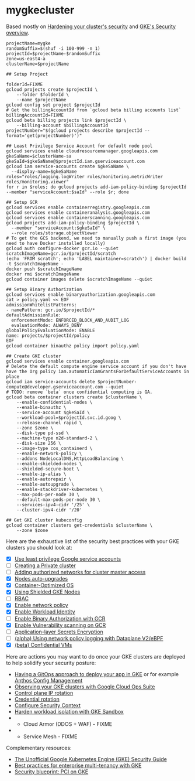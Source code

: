 # mygkecluster

Based mostly on [Hardening your cluster's security](https://cloud.google.com/kubernetes-engine/docs/how-to/hardening-your-cluster) and [GKE's Security overview](https://cloud.google.com/kubernetes-engine/docs/concepts/security-overview).

```
projectName=mygke
randomSuffix=$(shuf -i 100-999 -n 1)
projectId=$projectName-$randomSuffix
zone=us-east4-a
clusterName=$projectName

## Setup Project

folderId=FIXME
gcloud projects create $projectId \
    --folder $folderId \
    --name $projectName
gcloud config set project $projectId
# Get the billingAccountId from `gcloud beta billing accounts list`
billingAccountId=FIXME
gcloud beta billing projects link $projectId \
    --billing-account $billingAccountId
projectNumber="$(gcloud projects describe $projectId --format='get(projectNumber)')"

## Least Privilege Service Account for default node pool
gcloud services enable cloudresourcemanager.googleapis.com
gkeSaName=$clusterName-sa
gkeSaId=$gkeSaName@$projectId.iam.gserviceaccount.com
gcloud iam service-accounts create $gkeSaName \
  --display-name=$gkeSaName
roles="roles/logging.logWriter roles/monitoring.metricWriter roles/monitoring.viewer"
for r in $roles; do gcloud projects add-iam-policy-binding $projectId --member "serviceAccount:$saId" --role $r; done
  
## Setup GCR
gcloud services enable containerregistry.googleapis.com
gcloud services enable containeranalysis.googleapis.com
gcloud services enable containerscanning.googleapis.com
gcloud projects add-iam-policy-binding $projectId \
  --member "serviceAccount:$gkeSaId" \
  --role roles/storage.objectViewer
# To get the GCS backend, we need to manually push a first image (you need to have Docker installed locally)
gcloud auth configure-docker gcr.io --quiet
scratchImageName=gcr.io/$projectId/scratch
(echo 'FROM scratch'; echo 'LABEL maintainer=scratch') | docker build -t $scratchImageName -
docker push $scratchImageName
docker rmi $scratchImageName
gcloud container images delete $scratchImageName --quiet

## Setup Binary Authorization
gcloud services enable binaryauthorization.googleapis.com
cat > policy.yaml << EOF
admissionWhitelistPatterns:
- namePattern: gcr.io/$projectId/*
defaultAdmissionRule:
  enforcementMode: ENFORCED_BLOCK_AND_AUDIT_LOG
  evaluationMode: ALWAYS_DENY
globalPolicyEvaluationMode: ENABLE
name: projects/$projectId/policy
EOF
gcloud container binauthz policy import policy.yaml

## Create GKE cluster
gcloud services enable container.googleapis.com
# Delete the default compute engine service account if you don't have have the Org policy iam.automaticIamGrantsForDefaultServiceAccounts in place
gcloud iam service-accounts delete $projectNumber-compute@developer.gserviceaccount.com --quiet
# TODO: remove `beta` once confidential computing is GA.
gcloud beta container clusters create $clusterName \
    --enable-confidential-nodes \
    --enable-binauthz \
    --service-account $gkeSaId \
    --workload-pool=$projectId.svc.id.goog \
    --release-channel rapid \
    --zone $zone \
    --disk-type pd-ssd \
    --machine-type n2d-standard-2 \
    --disk-size 256 \
    --image-type cos_containerd \
    --enable-network-policy \
    --addons NodeLocalDNS,HttpLoadBalancing \
    --enable-shielded-nodes \
    --shielded-secure-boot \
    --enable-ip-alias \
    --enable-autorepair \
    --enable-autoupgrade \
    --enable-stackdriver-kubernetes \
    --max-pods-per-node 30 \
    --default-max-pods-per-node 30 \
    --services-ipv4-cidr '/25' \
    --cluster-ipv4-cidr '/20'

## Get GKE cluster kubeconfig
gcloud container clusters get-credentials $clusterName \
    --zone $zone
```

Here are the exhaustive list of the security best practices with your GKE clusters you should look at:
- [X] [Use least privilege Google service accounts](https://cloud.google.com/kubernetes-engine/docs/how-to/hardening-your-cluster#use_least_privilege_sa)
- [ ] [Creating a Private cluster](https://cloud.google.com/kubernetes-engine/docs/how-to/private-clusters)
- [ ] [Adding authorized networks for cluster master access](https://cloud.google.com/kubernetes-engine/docs/how-to/authorized-networks)
- [X] [Nodes auto-upgrades](https://cloud.google.com/kubernetes-engine/docs/concepts/node-auto-upgrades)
- [X] [Container-Optimized OS](https://cloud.google.com/container-optimized-os/docs/concepts/features-and-benefits)
- [X] [Using Shielded GKE Nodes](https://cloud.google.com/kubernetes-engine/docs/how-to/shielded-gke-nodes)
- [ ] [RBAC](https://cloud.google.com/kubernetes-engine/docs/how-to/role-based-access-control)
- [X] [Enable network policy](https://cloud.google.com/kubernetes-engine/docs/how-to/network-policy)
- [X] [Enable Workload Identity](https://cloud.google.com/kubernetes-engine/docs/how-to/workload-identity)
- [ ] [Enable Binary Authorization with GCR](https://cloud.google.com/binary-authorization/docs/overview)
- [X] [Enable Vulnerability scanning on GCR](https://cloud.google.com/container-registry/docs/vulnerability-scanning)
- [ ] [Application-layer Secrets Encryption](https://cloud.google.com/kubernetes-engine/docs/how-to/encrypting-secrets)
- [ ] [(alpha) Using network policy logging with Dataplane V2/eBPF](https://cloud.google.com/kubernetes-engine/docs/how-to/network-policy-logging)
- [X] [(beta) Confidential VMs](https://cloud.google.com/blog/products/identity-security/introducing-google-cloud-confidential-computing-with-confidential-vms)

Here are actions you may want to do once your GKE clusters are deployed to help solidify your security posture:
- [Having a GitOps approach to deploy your app in GKE](https://www.weave.works/blog/what-is-gitops-really) or for example [Anthos Config Management](https://cloud.google.com/anthos/config-management)
- [Observing your GKE clusters with Google Cloud Ops Suite](https://cloud.google.com/stackdriver/docs/solutions/gke/observing)
- [Control plane IP rotation](https://cloud.google.com/kubernetes-engine/docs/how-to/ip-rotation)
- [Credential rotation](https://cloud.google.com/kubernetes-engine/docs/how-to/credential-rotation)
- [Configure Security Context](https://kubernetes.io/docs/tasks/configure-pod-container/security-context/)
- [Harden workload isolation with GKE Sandbox](https://cloud.google.com/kubernetes-engine/docs/how-to/sandbox-pods)
- + Cloud Armor (DDOS + WAF) - FIXME
- + Service Mesh - FIXME

Complementary resources:
- [The Unofficial Google Kubernetes Engine (GKE) Security Guide](https://gkesecurity.guide/)
- [Best practices for enterprise multi-tenancy with GKE](https://cloud.google.com/kubernetes-engine/docs/best-practices/enterprise-multitenancy)
- [Security blueprint: PCI on GKE](https://cloud.google.com/architecture/blueprints/gke-pci-dss-blueprint)
